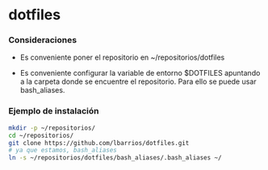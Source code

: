 # dotfiles

### Consideraciones

* Es conveniente poner el repositorio en ~/repositorios/dotfiles

* Es conveniente configurar la variable de entorno $DOTFILES apuntando a la carpeta donde se encuentre el repositorio. Para ello se puede usar bash_aliases.

### Ejemplo de instalación
```bash
mkdir -p ~/repositorios/
cd ~/repositorios/
git clone https://github.com/lbarrios/dotfiles.git
# ya que estamos, bash_aliases
ln -s ~/repositorios/dotfiles/bash_aliases/.bash_aliases ~/
```
